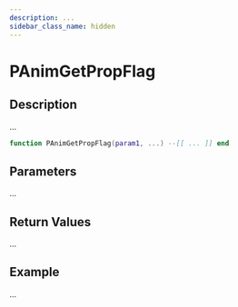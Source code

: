 ```yaml
---
description: ...
sidebar_class_name: hidden
---
```


# PAnimGetPropFlag

## Description

...

```lua
function PAnimGetPropFlag(param1, ...) --[[ ... ]] end
```

## Parameters

...

## Return Values

...

## Example

...

